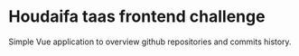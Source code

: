 # Houdaifa taas frontend challenge

Simple Vue application to overview github repositories and commits history.
